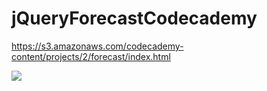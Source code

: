 # jQueryForecastCodecademy

https://s3.amazonaws.com/codecademy-content/projects/2/forecast/index.html

<img src="https://cloud.githubusercontent.com/assets/19864300/20544463/5937de0c-b15e-11e6-828d-7f3c67faeac8.png"/>
